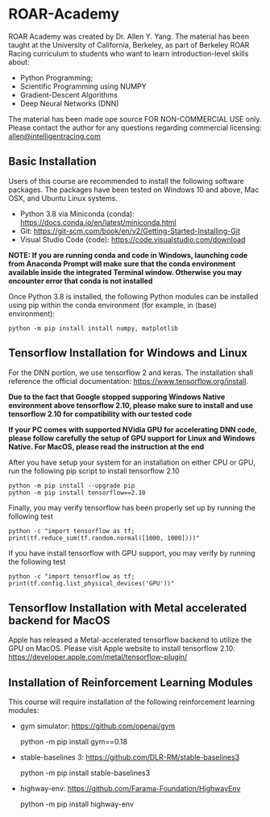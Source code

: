 # ROAR-Academy

ROAR Academy was created by Dr. Allen Y. Yang. The material has been taught at the University of California, Berkeley, as part of Berkeley ROAR Racing curriculum to students who want to learn introduction-level skills about:

* Python Programming;
* Scientific Programming using NUMPY
* Gradient-Descent Algorithms
* Deep Neural Networks (DNN)

The material has been made ope source FOR NON-COMMERCIAL USE only. Please contact the author for any questions regarding commercial licensing: <allen@intelligentracing.com>

## Basic Installation

Users of this course are recommended to install the following software packages. The packages have been tested on Windows 10 and above, Mac OSX, and Ubuntu Linux systems.

* Python 3.8 via Miniconda (conda): <https://docs.conda.io/en/latest/miniconda.html>
* Git: <https://git-scm.com/book/en/v2/Getting-Started-Installing-Git>
* Visual Studio Code (code): <https://code.visualstudio.com/download>

**NOTE: If you are running conda and code in Windows, launching code from Anaconda Prompt will make sure that the conda environment available inside the integrated Terminal window. Otherwise you may encounter error that conda is not installed**

Once Python 3.8 is installed, the following Python modules can be installed using pip within the conda environment (for example, in (base) environment):
  
    python -m pip install install numpy, matplotlib

## Tensorflow Installation for Windows and Linux

For the DNN portion, we use tensorflow 2 and keras. The installation shall reference the official documentation: <https://www.tensorflow.org/install>. 

**Due to the fact that Google stopped supporing Windows Native environment above tensorflow 2.10, please make sure to install and use tensorflow 2.10 for compatibility with our tested code**

**If your PC comes with supported NVidia GPU for accelerating DNN code, please follow carefully the setup of GPU support for Linux and Windows Native. For MacOS, please read the instruction at the end**

After you have setup your system for an installation on either CPU or GPU, run the following pip script to install tensorflow 2.10

    python -m pip install --upgrade pip
    python -m pip install tensorflow==2.10

Finally, you may verify tensorflow has been properly set up by running the following test

    python -c "import tensorflow as tf; print(tf.reduce_sum(tf.random.normal([1000, 1000])))"

If you have install tensorflow with GPU support, you may verify by running the following test

    python -c "import tensorflow as tf; print(tf.config.list_physical_devices('GPU'))"

## Tensorflow Installation with Metal accelerated backend for MacOS

Apple has released a Metal-accelerated tensorflow backend to utilize the GPU on MacOS. Please visit Apple website to install tensorflow 2.10: <https://developer.apple.com/metal/tensorflow-plugin/>

## Installation of Reinforcement Learning Modules

This course will require installation of the following reinforcement learning modules:

* gym simulator: <https://github.com/openai/gym>

  python -m pip install gym==0.18

* stable-baselines 3: <https://github.com/DLR-RM/stable-baselines3>

  python -m pip install stable-baselines3

* highway-env: <https://github.com/Farama-Foundation/HighwayEnv>

  python -m pip install highway-env

